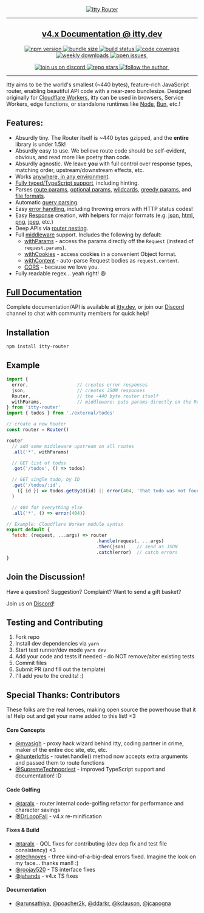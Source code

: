 <p align="center">
  <a href="https://itty.dev/itty-router">
     <img src="https://github.com/kwhitley/itty-router/assets/865416/7751dac0-2dc8-4754-8b39-d08fc2144b4f" alt="Itty Router" />
  </a>
<p>
  
---
<h2 align="center"><a href="https://itty.dev/itty-router">v4.x Documentation @ itty.dev</a>
<br /></h2>


<p align="center">
  <a href="https://npmjs.com/package/itty-router" target="_blank">
    <img src="https://img.shields.io/npm/v/itty-router.svg?style=flat-square" alt="npm version" />
  </a>
  <a href="https://deno.bundlejs.com/?q=itty-router/Router" target="_blank">
    <img src="https://deno.bundlejs.com/?q=itty-router/Router&badge&badge-style=flat-square" alt="bundle size" />
  </a>
  <a href="https://github.com/kwhitley/itty-router/actions/workflows/verify.yml" target="_blank">
    <img src="https://img.shields.io/github/actions/workflow/status/kwhitley/itty-router/verify.yml?branch=v4.x&style=flat-square" alt="build status" />
  </a>
  <a href="https://coveralls.io/github/kwhitley/itty-router?branch=v4.x" target="_blank">
    <img src="https://img.shields.io/coveralls/github/kwhitley/itty-router/v4.x?style=flat-square" alt="code coverage" />
  </a>
  <a href="https://npmjs.com/package/itty-router" target="_blank">
    <img src="https://img.shields.io/npm/dw/itty-router?style=flat-square" alt="weekly downloads" />
  </a>
  <a href="https://github.com/kwhitley/itty-router/issues" target="_blank">
    <img src="https://img.shields.io/github/issues/kwhitley/itty-router?style=flat-square" alt="open issues" />
  </a>
  <a href="" target="_blank">
    <img src="" alt="" />
  </a>
</p>

<p align="center">
  <a href="https://discord.com/channels/832353585802903572" target="_blank">
    <img src="https://img.shields.io/discord/832353585802903572?style=flat-square" alt="join us on discord" />
  </a>
  <a href="https://github.com/kwhitley/itty-router" target="_blank">
    <img src="https://img.shields.io/github/stars/kwhitley/itty-router?style=social" alt="repo stars" />
  </a>
  <a href="https://www.twitter.com/kevinrwhitley" target="_blank">
    <img src="https://img.shields.io/twitter/follow/kevinrwhitley.svg?style=social&label=Follow" alt="follow the author" />
  </a>
  <a href="" target="_blank">
    <img src="" alt="" />
  </a>
</p>

---

Itty aims to be the world's smallest (~440 bytes), feature-rich JavaScript router, enabling beautiful API code with a near-zero bundlesize.  Designed originally for [Cloudflare Workers](https://itty.dev/itty-router/runtimes#Cloudflare%20Workers), itty can be used in browsers, Service Workers, edge functions, or standalone runtimes like [Node](https://itty.dev/itty-router/runtimes#Node), [Bun](https://itty.dev/itty-router/runtimes#Bun), etc.!

## Features:
- Absurdly tiny.  The Router itself is ~440 bytes gzipped, and the **entire** library is under 1.5k!
- Absurdly easy to use.  We believe route code should be self-evident, obvious, and read more like poetry than code.
- Absurdly agnostic. We leave **you** with full control over response types, matching order, upstream/downstream effects, etc.
- Works [anywhere, in any environment](https://itty.dev/itty-router/runtimes).
- [Fully typed/TypeScript support](https://itty.dev/itty-router/typescript), including hinting.
- Parses [route params](https://itty.dev/itty-router/route-patterns#params), 
  [optional params](https://itty.dev/itty-router/route-patterns#optional),
  [wildcards](https://itty.dev/itty-router/route-patterns#wildcards), 
  [greedy params](https://itty.dev/itty-router/route-patterns#greedy),
  and [file formats](https://itty.dev/itty-router/route-patterns#file-formats).
- Automatic [query parsing](https://itty.dev/itty-router/route-patterns#query).
- Easy [error handling](https://itty.dev/itty-router/errors), including throwing errors with HTTP status codes!
- Easy [Response](https://itty.dev/itty-router/responses) creation, with helpers for major formats (e.g. 
  [json](https://itty.dev/itty-router/api#json), 
  [html](https://itty.dev/itty-router/api#html), 
  [png](https://itty.dev/itty-router/api#png), 
  [jpeg](https://itty.dev/itty-router/api#jpeg), etc.)
- Deep APIs via [router nesting](https://itty.dev/itty-router/nesting).
- Full [middleware](https://itty.dev/itty-router/middleware) support.  Includes the following by default:
  - [withParams](https://itty.dev/itty-router/api#withParams) - access the params directly off the `Request` (instead of `request.params`).
  - [withCookies](https://itty.dev/itty-router/api#withCookies) - access cookies in a convenient Object format.
  - [withContent](https://itty.dev/itty-router/api#withContent) - auto-parse Request bodies as `request.content`.
  - [CORS](https://itty.dev/itty-router/cors) - because we love you.
- Fully readable regex... yeah right! 😆

## [Full Documentation](https://itty.dev/itty-router)
Complete documentation/API is available at [itty.dev](https://itty.dev/itty-router), or join our [Discord](https://discord.com/channels/832353585802903572) channel to chat with community members for quick help!

## Installation
```
npm install itty-router
```

## Example
```js
import { 
  error,                  // creates error responses
  json,                   // creates JSON responses
  Router,                 // the ~440 byte router itself
  withParams,             // middleware: puts params directly on the Request
} from 'itty-router'
import { todos } from './external/todos'

// create a new Router
const router = Router()   

router
  // add some middleware upstream on all routes
  .all('*', withParams) 

  // GET list of todos
  .get('/todos', () => todos)

  // GET single todo, by ID
  .get('/todos/:id', 
    ({ id }) => todos.getById(id) || error(404, 'That todo was not found')
  )

  // 404 for everything else
  .all('*', () => error(404))

// Example: Cloudflare Worker module syntax
export default {
  fetch: (request, ...args) => router
                                 .handle(request, ...args)
                                 .then(json)    // send as JSON
                                 .catch(error)  // catch errors
}
```

## Join the Discussion!
Have a question? Suggestion? Complaint? Want to send a gift basket?

Join us on [Discord](https://discord.com/channels/832353585802903572)!

## Testing and Contributing
1. Fork repo
1. Install dev dependencies via `yarn`
1. Start test runner/dev mode `yarn dev`
1. Add your code and tests if needed - do NOT remove/alter existing tests
1. Commit files
1. Submit PR (and fill out the template)
1. I'll add you to the credits! :)

## Special Thanks: Contributors
These folks are the real heroes, making open source the powerhouse that it is!  Help out and get your name added to this list! <3

#### Core Concepts
- [@mvasigh](https://github.com/mvasigh) - proxy hack wizard behind itty, coding partner in crime, maker of the entire doc site, etc, etc.
- [@hunterloftis](https://github.com/hunterloftis) - router.handle() method now accepts extra arguments and passed them to route functions
- [@SupremeTechnopriest](https://github.com/SupremeTechnopriest) - improved TypeScript support and documentation! :D
#### Code Golfing
- [@taralx](https://github.com/taralx) - router internal code-golfing refactor for performance and character savings
- [@DrLoopFall](https://github.com/DrLoopFall) - v4.x re-minification
#### Fixes & Build
- [@taralx](https://github.com/taralx) - QOL fixes for contributing (dev dep fix and test file consistency) <3
- [@technoyes](https://github.com/technoyes) - three kind-of-a-big-deal errors fixed.  Imagine the look on my face... thanks man!! :)
- [@roojay520](https://github.com/roojay520) - TS interface fixes
- [@jahands](https://github.com/jahands) - v4.x TS fixes
#### Documentation
- [@arunsathiya](https://github.com/arunsathiya),
  [@poacher2k](https://github.com/poacher2k),
  [@ddarkr](https://github.com/ddarkr),
  [@kclauson](https://github.com/kclauson),
  [@jcapogna](https://github.com/jcapogna)
